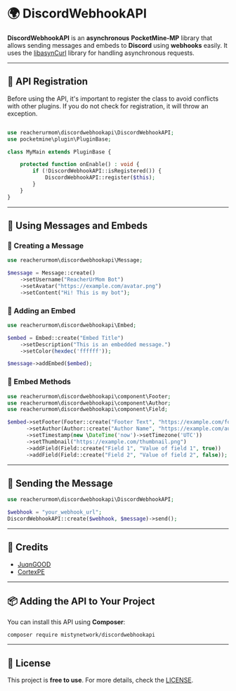 # 🌍 DiscordWebhookAPI

**DiscordWebhookAPI** is an **asynchronous** **PocketMine-MP** library that allows sending messages and embeds to **Discord** using **webhooks** easily. It uses the [libasynCurl](https://github.com/NetherGamesMC/libasynCurl) library for handling asynchronous requests.

---

## 📌 API Registration

Before using the API, it's important to register the class to avoid conflicts with other plugins. If you do not check for registration, it will throw an exception.

```php

use reacherurmom\discordwebhookapi\DiscordWebhookAPI;
use pocketmine\plugin\PluginBase;

class MyMain extends PluginBase {

    protected function onEnable() : void {
        if (!DiscordWebhookAPI::isRegistered()) {
            DiscordWebhookAPI::register($this);
        }
    }
}
```

---

## 📜 Using Messages and Embeds

### 📌 Creating a Message

```php
use reacherurmom\discordwebhookapi\Message;

$message = Message::create()
    ->setUsername("ReacherUrMom Bot")
    ->setAvatar("https://example.com/avatar.png")
    ->setContent("Hi! This is my bot");
```

### 📌 Adding an Embed

```php
use reacherurmom\discordwebhookapi\Embed;

$embed = Embed::create("Embed Title")
    ->setDescription("This is an embedded message.")
    ->setColor(hexdec('ffffff'));

$message->addEmbed($embed);
```

### 📌 Embed Methods

```php
use reacherurmom\discordwebhookapi\component\Footer;
use reacherurmom\discordwebhookapi\component\Author;
use reacherurmom\discordwebhookapi\component\Field;

$embed->setFooter(Footer::create("Footer Text", "https://example.com/footer.png"))
      ->setAuthor(Author::create("Author Name", "https://example.com/author.png"))
      ->setTimestamp(new \DateTime('now')->setTimezone('UTC'))
      ->setThumbnail("https://example.com/thumbnail.png")
      ->addField(Field::create("Field 1", "Value of field 1", true))
      ->addField(Field::create("Field 2", "Value of field 2", false));
```

---

## 🚀 Sending the Message

```php
use reacherurmom\discordwebhookapi\DiscordWebhookAPI;

$webhook = "your_webhook_url";
DiscordWebhookAPI::create($webhook, $message)->send();
```

---

## 🙌 Credits

- [JuqnGOOD](https://github.com/JkqzDev)
- [CortexPE](https://github.com/CortexPE/DiscordWebhookAPI)

---

## 📦 Adding the API to Your Project

You can install this API using **Composer**:

```sh
composer require mistynetwork/discordwebhookapi
```

---

## 📜 License

This project is **free to use**. For more details, check the [LICENSE](https://github.com/MistyNetwork/discordwebhookapi/blob/main/LICENSE).

